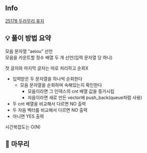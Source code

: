## Info
[25178 두라무리 휴지](https://www.acmicpc.net/problem/25178)

## 💡 풀이 방법 요약

모음 문자열 "aeiou" 선언<br>
모음을 카운트할 정수 배열 두 개 선언(입력 문자열 당 하나)

첫 글자와 마지막 글자는 따로 처리하고 순회X
- 입력받은 두 문자열을 하나씩 순회한다
    - 모음 문자열을 순회하며 속해있는지 확인한다
        - 모음이라면 그 인덱스의 cnt 배열 값을 증가시킴
        - 자음이라면 새로 만든 vector에 push_back(queue처럼 사용)
- 두 cnt 배열을 비교해서 다르면 NO 출력
- 두 자음 벡터를 비교해서 다르면 NO 출력
- 아니면 YES 출력

시간복잡도는 O(N)


## 🙂 마무리
